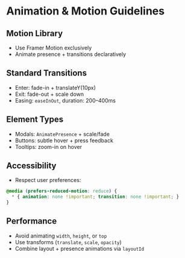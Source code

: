
# Animation & Motion Guidelines

## Motion Library
- Use Framer Motion exclusively
- Animate presence + transitions declaratively

## Standard Transitions
- Enter: fade-in + translateY(10px)
- Exit: fade-out + scale down
- Easing: `easeInOut`, duration: 200–400ms

## Element Types
- Modals: `AnimatePresence` + scale/fade
- Buttons: subtle hover + press feedback
- Tooltips: zoom-in on hover

## Accessibility
- Respect user preferences:
```css
@media (prefers-reduced-motion: reduce) {
  * { animation: none !important; transition: none !important; }
}
```

## Performance
- Avoid animating `width`, `height`, or `top`
- Use transforms (`translate`, `scale`, `opacity`)
- Combine layout + presence animations via `layoutId`
